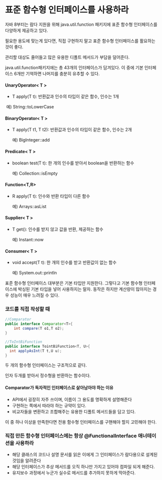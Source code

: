 # 표준 함수형 인터페이스를 사용하라

자바 8부터는 람다 지원을 위해 java.util.function 패키지에 표준 함수형 인터페이스를 다양하게 제공하고 있다.

필요한 용도에 맞는게 있다면, 직접 구현하지 말고 표준 함수형 인터페이스를 활요하는 것이 좋다.

관리할 대상도 줄어들고 많은 유용한 디폴트 메서드가 부담을 덜어준다.

java.util.function패키지에는 총 43개의 인터페이스가 담겨있다. 이 중에 기본 인터페이스 6개만 기억하면 나머지를 충분히 유추할 수 있다.

#### UnaryOperator< T >

- T apply(T t): 반환값과 인수의 타입이 같은 함수, 인수는 1개

​       예) String::toLowerCase

#### BinaryOperator< T >

- T apply(T t1, T t2): 반환값과 인수의 타입이 같은 함수, 인수는 2개

  예) BigInteger::add

#### Predicate< T >

- boolean test(T t): 한 개의 인수를 받아서 boolean을 반환하는 함수

  예) Collection::isEmpty

#### Function<T,R>

- R apply(T t): 인수와 반환 타입이 다른 함수

  예) Arrays::asList

#### Supplier< T >

- T get(): 인수를 받지 않고 값을 반환, 제공하는 함수

  예) Instant::now

#### Consumer< T >

- void accept(T t): 한 개의 인수를 받고 반환값이 없는 함수

  예) System.out::println

표준 함수형 인터페이스 대부분은 기본 타입만 지원한다. 그렇다고 기본 함수형 인터페이스에 박싱된 기본 타입을 넣어 사용하지는 말자. 동작은 하지만 계산량이 많아지는 경우 성능이 매우 느려질 수 있다.



### 코드를 직접 작성할 때

```java
//Comparator
public interface Comparator<T>{
	int compare(T o1,T o2);
}

//ToIntBiFunction
public interface TointBiFunction<T, U>{
  int applyAsInt(T t,U u);
}
```

두 개의 함수형 인터페이스는 구조적으로 같다.

인자 두개를 받아서 정수형을 반환하는 함수이다.

#### Comparator가 독자적인 인터페이스로 살아남아야 하는 이유

- API에서 굉장히 자주 쓰이며, 이름이 그 용도를 명확하게 설명해준다
- 구현하는 쪽에서 따라야 하는 규약이 있다.
- 비교자들을 변환하고 조합해주는 유용한 디폴트 메서드들을 담고 있다.

이 중 하나 이상을 만족한다면 전용 함수형 인터페이스를 구핸해야 할지 고민해야 한다.



### 직접 만든 함수형 인터페이스에는 항상 @FunctionalInterface 애너테이션을 사용하라

- 해당 클래스의 코드나 설명 문서를 읽은 이에게 그 인터페이스가 람다용으로 설계된 것임을 알려준다
- 해당 인터페이스가 추상 메서드를 오직 하나만 가지고 있어야 컴파일 되게 해준다.
- 유지보수 과정에서 누군가 실수로 메서드를 추가하지 못하게 막아준다.







